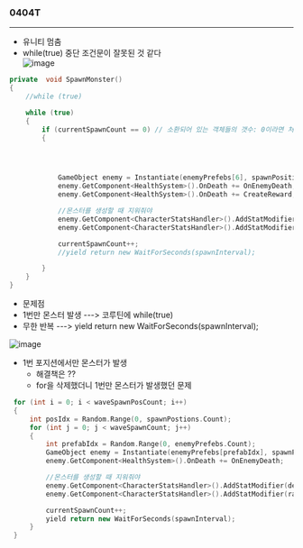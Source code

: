 ### 0404T  
---  

- 유니티 멈춤
 - while(true) 중단 조건문이 잘못된 것 같다  
![image](https://github.com/s8st/20240320FinalProject/assets/153998744/56f15ff9-3115-4281-b15c-44ed06b2f912)


```cpp
private  void SpawnMonster()
{
    //while (true)

    while (true)
    {
        if (currentSpawnCount == 0) // 소환되어 있는 객체들의 갯수: 0이라면 처음이거나 다 잡았거나
        {




            GameObject enemy = Instantiate(enemyPrefebs[6], spawnPositionsRoot.position, Quaternion.identity);
            enemy.GetComponent<HealthSystem>().OnDeath += OnEnemyDeath;
            enemy.GetComponent<HealthSystem>().OnDeath += CreateReward;

            //몬스터를 생성할 때 지워줘야
            enemy.GetComponent<CharacterStatsHandler>().AddStatModifier(defaultStats);
            enemy.GetComponent<CharacterStatsHandler>().AddStatModifier(rangedStats);

            currentSpawnCount++;
            //yield return new WaitForSeconds(spawnInterval);

        }
    }
}
```
- 문제점
 - 1번만 몬스터 발생 ---> 코루틴에 while(true)
 - 무한 반복 ---> yield return new WaitForSeconds(spawnInterval); 



 ![image](https://github.com/s8st/20240320FinalProject/assets/153998744/fcd59047-7f0f-401d-8df5-ca80adfc7710)

- 1번 포지션에서만 몬스터가 발생
  - 해결책은 ??
  - for을 삭제했더니 1번만 몬스터가 발생했던 문제

```cpp
 for (int i = 0; i < waveSpawnPosCount; i++)
 {
     int posIdx = Random.Range(0, spawnPostions.Count);
     for (int j = 0; j < waveSpawnCount; j++)
     {
         int prefabIdx = Random.Range(0, enemyPrefebs.Count);
         GameObject enemy = Instantiate(enemyPrefebs[prefabIdx], spawnPostions[posIdx].position, Quaternion.identity);
         enemy.GetComponent<HealthSystem>().OnDeath += OnEnemyDeath;

         //몬스터를 생성할 때 지워줘야
         enemy.GetComponent<CharacterStatsHandler>().AddStatModifier(defaultStats);
         enemy.GetComponent<CharacterStatsHandler>().AddStatModifier(rangedStats);

         currentSpawnCount++;
         yield return new WaitForSeconds(spawnInterval);
     }
 }

```
